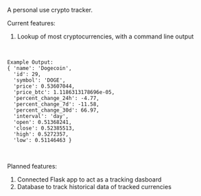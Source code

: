 A personal use crypto tracker.

Current features:<br/>
<ol>
<li>Lookup of most cryptocurrencies, with a command line output</li>
</ol><br/>

```
Example Output:
{ 'name': 'Dogecoin', 
  'id': 29, 
  'symbol': 'DOGE', 
  'price': 0.53607044, 
  'price_btc': 1.1186313178696e-05, 
  'percent_change_24h': -4.77, 
  'percent_change_7d': -11.58, 
  'percent_change_30d': 66.97, 
  'interval': 'day', 
  'open': 0.51368241, 
  'close': 0.52385513, 
  'high': 0.5272357, 
  'low': 0.51146463 }
```
<br/>

Planned features:<br/>
<ol>
<li>Connected Flask app to act as a tracking dasboard</li>
<li>Database to track historical data of tracked currencies</li>
</ol><br/>